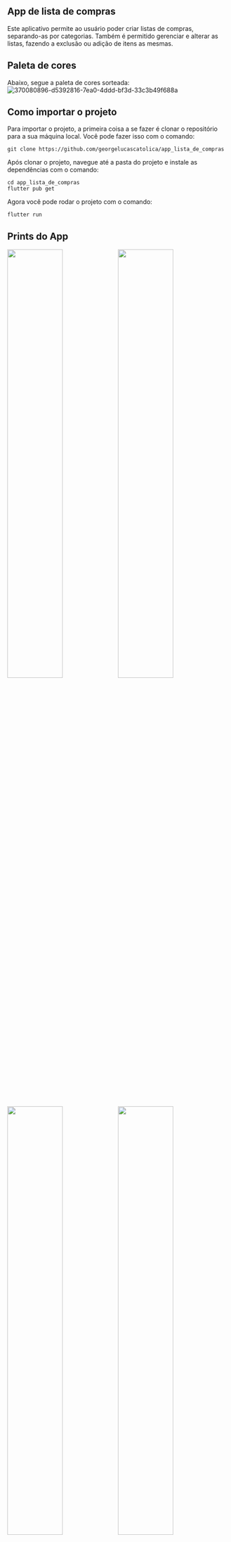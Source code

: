 ## App de lista de compras 

Este aplicativo permite ao usuário poder criar listas de compras, separando-as por categorias. Também é permitido gerenciar e alterar as listas, fazendo a exclusão ou adição de itens as mesmas. 

## Paleta de cores 

Abaixo, segue a paleta de cores sorteada:  
![370080896-d5392816-7ea0-4ddd-bf3d-33c3b49f688a](https://github.com/user-attachments/assets/a327d4e1-6090-4978-a1f5-fd920c164b91)


## Como importar o projeto

Para importar o projeto, a primeira coisa a se fazer é clonar o repositório para a sua máquina local. Você pode fazer isso com o comando:

```
git clone https://github.com/georgelucascatolica/app_lista_de_compras
```
Após clonar o projeto, navegue até a pasta do projeto e instale as dependências com o comando:
```
cd app_lista_de_compras
flutter pub get
```
Agora você pode rodar o projeto com o comando:
```
flutter run
```

## Prints do App
<img src="https://github.com/user-attachments/assets/20207f09-2e5a-440f-8de7-65a28bae3732" width="50%"><img src="https://github.com/user-attachments/assets/94afe4d5-9a52-4215-b13a-e21d550e5075" width="50%">
<img src="https://github.com/user-attachments/assets/7df3ff4d-f503-46f3-bf21-f315a694e12b" width="50%"><img src="https://github.com/user-attachments/assets/567d94f2-ef87-494d-b14a-1b6af53aa0d9" width="50%">
<img src="https://github.com/user-attachments/assets/56892740-f59e-498c-b2f7-1ae095dc355a" width="50%">






## Vídeo de execução



https://github.com/user-attachments/assets/c5ad7b94-3a33-4d3a-88f8-e1474000fa02




